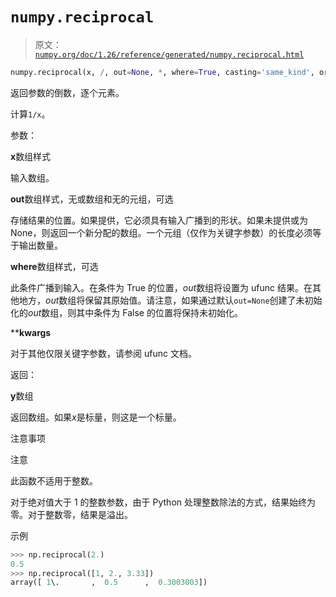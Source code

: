 # `numpy.reciprocal`

> 原文：[`numpy.org/doc/1.26/reference/generated/numpy.reciprocal.html`](https://numpy.org/doc/1.26/reference/generated/numpy.reciprocal.html)

```py
numpy.reciprocal(x, /, out=None, *, where=True, casting='same_kind', order='K', dtype=None, subok=True[, signature, extobj]) = <ufunc 'reciprocal'>
```

返回参数的倒数，逐个元素。

计算`1/x`。

参数：

**x**数组样式

输入数组。

**out**数组样式，无或数组和无的元组，可选

存储结果的位置。如果提供，它必须具有输入广播到的形状。如果未提供或为 None，则返回一个新分配的数组。一个元组（仅作为关键字参数）的长度必须等于输出数量。

**where**数组样式，可选

此条件广播到输入。在条件为 True 的位置，*out*数组将设置为 ufunc 结果。在其他地方，*out*数组将保留其原始值。请注意，如果通过默认`out=None`创建了未初始化的*out*数组，则其中条件为 False 的位置将保持未初始化。

****kwargs**

对于其他仅限关键字参数，请参阅 ufunc 文档。

返回：

**y**数组

返回数组。如果*x*是标量，则这是一个标量。

注意事项

注意

此函数不适用于整数。

对于绝对值大于 1 的整数参数，由于 Python 处理整数除法的方式，结果始终为零。对于整数零，结果是溢出。

示例

```py
>>> np.reciprocal(2.)
0.5
>>> np.reciprocal([1, 2., 3.33])
array([ 1\.       ,  0.5      ,  0.3003003]) 
```
